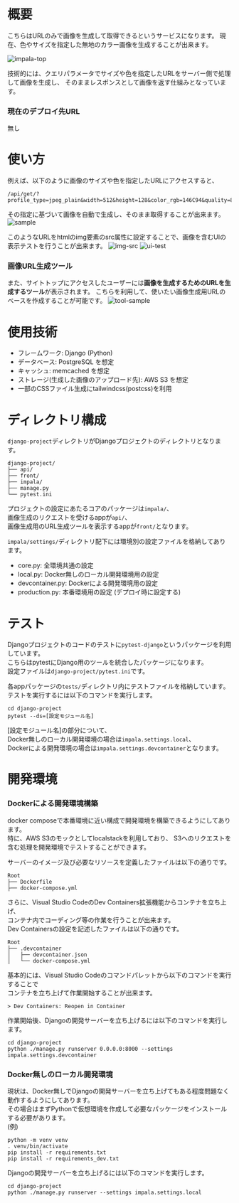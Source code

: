 # 概要
こちらはURLのみで画像を生成して取得できるというサービスになります。
現在、色やサイズを指定した無地のカラー画像を生成することが出来ます。

![impala-top](https://user-images.githubusercontent.com/101910815/226098671-fafb3963-7767-498e-8926-9210750df93e.png)

技術的には、クエリパラメータでサイズや色を指定したURLをサーバー側で処理して画像を生成し、
そのままレスポンスとして画像を返す仕組みとなっています。  

### 現在のデプロイ先URL
無し

# 使い方
例えば、以下のように画像のサイズや色を指定したURLにアクセスすると、
```
/api/get/?profile_type=jpeg_plain&width=512&height=128&color_rgb=146C94&quality=80
```


その指定に基づいて画像を自動で生成し、そのまま取得することが出来ます。
![sample](https://user-images.githubusercontent.com/101910815/226098832-3ee46624-597f-4ed3-bd73-607411942c2b.gif)


このようなURLをhtmlのimg要素のsrc属性に設定することで、画像を含むUIの表示テストを行うことが出来ます。
![img-src](https://user-images.githubusercontent.com/101910815/226098851-b70785e3-c226-445a-a090-1b66d86fb610.png)
![ui-test](https://user-images.githubusercontent.com/101910815/226098858-6c6584a4-3878-48e4-bed2-a2a91a370b4c.png)

### 画像URL生成ツール
また、サイトトップにアクセスしたユーザーには**画像を生成するためのURLを生成するツール**が表示されます。
こちらを利用して、使いたい画像生成用URLのベースを作成することが可能です。
![tool-sample](https://user-images.githubusercontent.com/101910815/226098897-32cfb10a-03d9-4ff8-84d9-1bb6dcb366af.gif)

# 使用技術
- フレームワーク: Django (Python)
- データベース: PostgreSQL を想定
- キャッシュ: memcached を想定
- ストレージ(生成した画像のアップロード先): AWS S3 を想定
- 一部のCSSファイル生成にtailwindcss(postcss)を利用

# ディレクトリ構成
`django-project`ディレクトリがDjangoプロジェクトのディレクトリとなります。
```
django-project/
├── api/
├── front/
├── impala/
├── manage.py
└── pytest.ini
```
プロジェクトの設定にあたるコアのパッケージは`impala/`、  
画像生成のリクエストを受けるappが`api/`、  
画像生成用のURL生成ツールを表示するappが`front/`となります。

`impala/settings/`ディレクトリ配下には環境別の設定ファイルを格納してあります。
- core.py: 全環境共通の設定
- local.py: Docker無しのローカル開発環境用の設定
- devcontainer.py: Dockerによる開発環境用の設定
- production.py: 本番環境用の設定 (デプロイ時に設定する)

# テスト
Djangoプロジェクトのコードのテストに`pytest-django`というパッケージを利用しています。  
こちらはpytestにDjango用のツールを統合したパッケージになります。  
設定ファイルは`django-project/pytest.ini`です。

各appパッケージの`tests/`ディレクトリ内にテストファイルを格納しています。  
テストを実行するには以下のコマンドを実行します。
```
cd django-project
pytest --ds=[設定モジュール名]
```
[設定モジュール名]の部分について、  
Docker無しのローカル開発環境の場合は`impala.settings.local`、  
Dockerによる開発環境の場合は`impala.settings.devcontainer`となります。

# 開発環境
### Dockerによる開発環境構築
docker composeで本番環境に近い構成で開発環境を構築できるようにしてあります。  
特に、AWS S3のモックとしてlocalstackを利用しており、
S3へのリクエストを含む処理を開発環境でテストすることができます。

サーバーのイメージ及び必要なリソースを定義したファイルは以下の通りです。
```
Root
├── Dockerfile
├── docker-compose.yml
```

さらに、Visual Studio CodeのDev Containers拡張機能からコンテナを立ち上げ、  
コンテナ内でコーディング等の作業を行うことが出来ます。  
Dev Containersの設定を記述したファイルは以下の通りです。
```
Root
├── .devcontainer
│   ├── devcontainer.json
│   └── docker-compose.yml
```

基本的には、Visual Studio Codeのコマンドパレットから以下のコマンドを実行することで  
コンテナを立ち上げて作業開始することが出来ます。  
```
> Dev Containers: Reopen in Container
```

作業開始後、Djangoの開発サーバーを立ち上げるには以下のコマンドを実行します。
```
cd django-project
python ./manage.py runserver 0.0.0.0:8000 --settings impala.settings.devcontainer
```

### Docker無しのローカル開発環境
現状は、Docker無しでDjangoの開発サーバーを立ち上げてもある程度問題なく動作するようにしてあります。  
その場合はまずPythonで仮想環境を作成して必要なパッケージをインストールする必要があります。  
(例)
```
python -m venv venv
. venv/bin/activate
pip install -r requirements.txt
pip install -r requirements_dev.txt
```

Djangoの開発サーバーを立ち上げるには以下のコマンドを実行します。
```
cd django-project
python ./manage.py runserver --settings impala.settings.local
```
